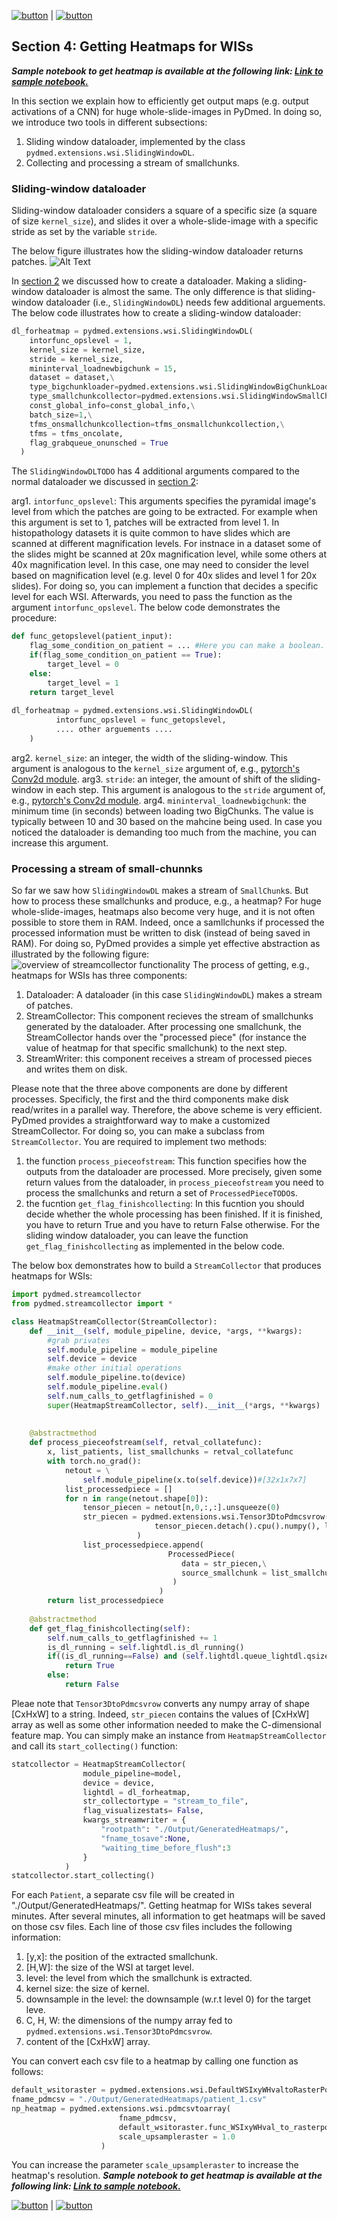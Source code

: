 


[![button](prevsectionv3.png)](tutorial_section4.html) | [![button](nextsectionv3.png)](tutorial_section6.html)

## Section 4: Getting Heatmaps for WISs
***Sample notebook to get heatmap is available at the following link: [Link to sample notebook.](https://github.com/amirakbarnejad/PyDmed/blob/8082a02da20c2b5285c722df31326e56ac08f56d/sample_notebooks/Sample3_Heatmap_for_WSIs/sample3_heatmap_for_WSIs.ipynb)***     


In this section we explain how to efficiently get output maps (e.g. output activations of a CNN) for huge whole-slide-images in
PyDmed.
In doing so, we introduce two tools in different subsections:
1. Sliding window dataloader, implemented by the class `pydmed.extensions.wsi.SlidingWindowDL`.
2. Collecting and processing a stream of smallchunks.   

### Sliding-window dataloader
Sliding-window dataloader considers a square of a specific size (a square of size `kernel_size`), and slides
 it over a whole-slide-image with a specific stride as set by the variable `stride`.
 
The below figure illustrates how the sliding-window dataloader returns patches.
![Alt Text](slidingwindowdl.gif)


In [section 2](tutorial_section2.html) we discussed how to create a dataloader.
Making a sliding-window dataloader is almost the same.
The only difference is that sliding-window dataloader (i.e., `SlidingWindowDL`)
needs few additional arguements. The below code illustrates how to create a sliding-window dataloader:
```python
dl_forheatmap = pydmed.extensions.wsi.SlidingWindowDL(
    intorfunc_opslevel = 1,
    kernel_size = kernel_size,
    stride = kernel_size,
    mininterval_loadnewbigchunk = 15,
    dataset = dataset,\
    type_bigchunkloader=pydmed.extensions.wsi.SlidingWindowBigChunkLoader,\
    type_smallchunkcollector=pydmed.extensions.wsi.SlidingWindowSmallChunkCollector,\
    const_global_info=const_global_info,\
    batch_size=1,\
    tfms_onsmallchunkcollection=tfms_onsmallchunkcollection,\
    tfms = tfms_oncolate,
    flag_grabqueue_onunsched = True
  )
``` 
The `SlidingWindowDLTODO` has 4 additional arguments compared to the normal dataloader we discussed in
[section 2](tutorial_section2.html):

arg1. `intorfunc_opslevel`: This arguments specifies the pyramidal image's level from which the patches
are going to be extracted. For example when this argument is set to 1, patches will be extracted from level 1.
In histopathology datasets it is quite common to have slides which are scanned at different magnification levels.
For instnace in a dataset some of the slides might be scanned at 20x magnification level, while some others at 40x magnification level.
In this case, one may need to consider the level based on magnification level (e.g. level 0 for 40x slides and level 1 for 20x slides).
For doing so, you can implement a function that decides a specific level for each WSI. Afterwards, you need to
pass the function as the argument `intorfunc_opslevel`. The below code demonstrates the procedure:

```python
def func_getopslevel(patient_input):
    flag_some_condition_on_patient = ... #Here you can make a boolean.
    if(flag_some_condition_on_patient == True):
        target_level = 0
    else:
        target_level = 1
    return target_level
    
dl_forheatmap = pydmed.extensions.wsi.SlidingWindowDL(
          intorfunc_opslevel = func_getopslevel,
          .... other arguements .... 
    )
```
arg2. `kernel_size`: an integer, the width of the sliding-window. This argument is analogous to 
the `kernel_size` argument of, e.g., [pytorch's Conv2d module](https://pytorch.org/docs/stable/generated/torch.nn.Conv2d.html).
arg3. `stride`: an integer, the amount of shift of the sliding-window in each step.
This argument is analogous to 
the `stride` argument of, e.g., [pytorch's Conv2d module](https://pytorch.org/docs/stable/generated/torch.nn.Conv2d.html).
arg4. `mininterval_loadnewbigchunk`: the minimum time (in seconds) between loading two BigChunks.
The value is typically between 10 and 30 based on the mahcine being used.
In case you noticed the dataloader is demanding too much from the machine, you can increase this argument. 


### Processing a stream of small-chunnks
So far we saw how `SlidingWindowDL` makes a stream of `SmallChunk`s.
But how to process these smallchunks and produce, e.g., a heatmap?
For huge whole-slide-images, heatmaps also become very huge, and it is not often possible to store them in RAM.
Indeed, once a samllchunks if processed the processed information must be written to disk 
(instead of being saved in RAM).
For doing so, PyDmed provides a simple yet effective abstraction as illustrated by the following figure:
![overview of streamcollector functionality](streamcollector.png)
The process of getting, e.g., heatmaps for WSIs has three components:
1. Dataloader: A dataloader (in this case `SlidingWindowDL`) makes a stream of patches.
2. StreamCollector: This component recieves the stream of smallchunks generated by the dataloader.
After processing one smallchunk, the StreamCollector hands over the "processed piece" (for instance the value of
heatmap for that specific smallchunk) to the next step.
3. StreamWriter: this component receives a stream of processed pieces and writes them on disk.

Please note that the three above components are done by different processes.
Specificly, the first and the third components make disk read/writes in a parallel way.
Therefore, the above scheme is very efficient. 
PyDmed provides a straightforward way to make a customized StreamCollector. 
For doing so, you can make a subclass from `StreamCollector`.
You are required to implement two methods:
1. the function `process_pieceofstream`: This function specifies how the outputs from the dataloader
are processed. More precisely, given some return values from the dataloader, in `process_pieceofstream` 
you need to process the smallchunks and return a set of `ProcessedPieceTODO`s. 
2. the fucntion `get_flag_finishcollecting`: In this fucntion you should decide whether the whole processing
has been finished. If it is finished, you have to return True and you have to return False otherwise.
For the sliding window dataloader, you can leave the function `get_flag_finishcollecting`
as implemented in the below code.

The below box demonstrates how to build a `StreamCollector` that produces heatmaps for WSIs:
```python
import pydmed.streamcollector
from pydmed.streamcollector import *

class HeatmapStreamCollector(StreamCollector):
    def __init__(self, module_pipeline, device, *args, **kwargs):
        #grab privates
        self.module_pipeline = module_pipeline
        self.device = device
        #make other initial operations
        self.module_pipeline.to(device)
        self.module_pipeline.eval()
        self.num_calls_to_getflagfinished = 0
        super(HeatmapStreamCollector, self).__init__(*args, **kwargs)
        
        
    @abstractmethod
    def process_pieceofstream(self, retval_collatefunc):
        x, list_patients, list_smallchunks = retval_collatefunc
        with torch.no_grad():
            netout = \
                self.module_pipeline(x.to(self.device))#[32x1x7x7]
            list_processedpiece = []
            for n in range(netout.shape[0]):
                tensor_piecen = netout[n,0,:,:].unsqueeze(0)
                str_piecen = pydmed.extensions.wsi.Tensor3DtoPdmcsvrow(
                                tensor_piecen.detach().cpu().numpy(), list_smallchunks[n]
                            )
                list_processedpiece.append(
                                   ProcessedPiece(
                                      data = str_piecen,\
                                      source_smallchunk = list_smallchunks[n]
                                    )
                                 )
        return list_processedpiece
    
    @abstractmethod
    def get_flag_finishcollecting(self):
        self.num_calls_to_getflagfinished += 1
        is_dl_running = self.lightdl.is_dl_running()
        if((is_dl_running==False) and (self.lightdl.queue_lightdl.qsize()==0)):
            return True
        else:
            return False
```
Pleae note that `Tensor3DtoPdmcsvrow` converts any numpy array of shape [CxHxW] to a string.
Indeed, `str_piecen` contains the values of [CxHxW] array as well as some other information needed to 
make the C-dimensional feature map.
You can simply make an instance from `HeatmapStreamCollector` and call its `start_collecting()`
function:
```python
statcollector = HeatmapStreamCollector(
                module_pipeline=model,
                device = device,
                lightdl = dl_forheatmap,
                str_collectortype = "stream_to_file",
                flag_visualizestats= False,
                kwargs_streamwriter = {
                    "rootpath": "./Output/GeneratedHeatmaps/",
                    "fname_tosave":None, 
                    "waiting_time_before_flush":3
                }
            )
statcollector.start_collecting()
```

For each `Patient`, a separate csv file will be created in "./Output/GeneratedHeatmaps/".
Getting heatmap for WISs takes several minutes. 
After several minutes, all information to get heatmaps will be saved on those csv files.
Each line of those csv files includes the following information:
1. [y,x]: the position of the extracted smallchunk.
2. [H,W]: the size of the WSI at target level.
3. level: the level from which the smallchunk is extracted.
4. kernel size: the size of kernel.
5. downsample in the level: the downsample (w.r.t level 0) for the target leve.
6. C, H, W: the dimensions of the numpy array fed to `pydmed.extensions.wsi.Tensor3DtoPdmcsvrow`.
7. content of the [CxHxW] array.

You can convert each csv file to a heatmap by calling one function as follows:
```python
default_wsitoraster = pydmed.extensions.wsi.DefaultWSIxyWHvaltoRasterPoints()
fname_pdmcsv = "./Output/GeneratedHeatmaps/patient_1.csv"
np_heatmap = pydmed.extensions.wsi.pdmcsvtoarray(
                        fname_pdmcsv,
                        default_wsitoraster.func_WSIxyWHval_to_rasterpoints,
                        scale_upsampleraster = 1.0
                    )
```
You can increase the parameter `scale_upsampleraster` to increase the heatmap's resolution.
***Sample notebook to get heatmap is available at the following link: [Link to sample notebook.](https://github.com/amirakbarnejad/PyDmed/blob/8082a02da20c2b5285c722df31326e56ac08f56d/sample_notebooks/Sample3_Heatmap_for_WSIs/sample3_heatmap_for_WSIs.ipynb)***     




[![button](prevsectionv3.png)](tutorial_section4.html) | [![button](nextsectionv3.png)](tutorial_section6.html)

